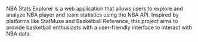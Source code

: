 NBA Stats Explorer is a web application that allows users to explore and analyze NBA player and team statistics using the NBA API. Inspired by platforms like StatMuse and Basketball Reference, this project aims to provide basketball enthusiasts with a user-friendly interface to interact with NBA data.

